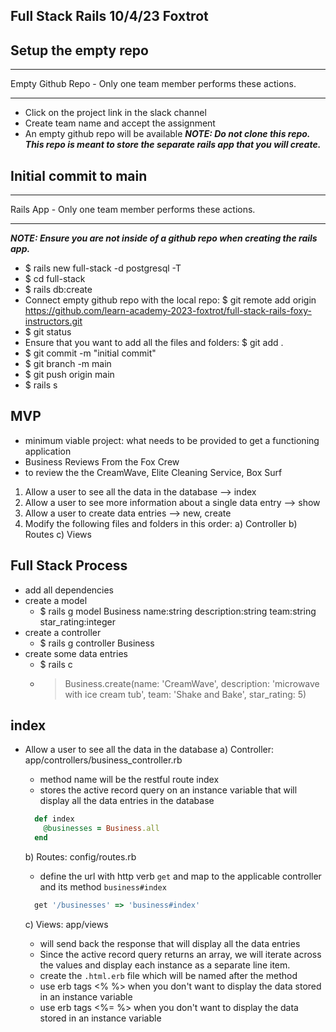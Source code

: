## Full Stack Rails 10/4/23 Foxtrot

## Setup the empty repo
***
Empty Github Repo - Only one team member performs these actions.
***
- Click on the project link in the slack channel
- Create team name and accept the assignment
- An empty github repo will be available
***NOTE: Do not clone this repo. This repo is meant to store the separate rails app that you will create.***

## Initial commit to main
***
Rails App - Only one team member performs these actions.
***
***NOTE: Ensure you are not inside of a github repo when creating the rails app.***
- $ rails new full-stack -d postgresql -T
- $ cd full-stack
- $ rails db:create
- Connect empty github repo with the local repo: $ git remote add origin https://github.com/learn-academy-2023-foxtrot/full-stack-rails-foxy-instructors.git
- $ git status
- Ensure that you want to add all the files and folders: $ git add .
- $ git commit -m "initial commit"
- $ git branch -m main
- $ git push origin main
- $ rails s

## MVP
- minimum viable project: what needs to be provided to get a functioning application
- Business Reviews From the Fox Crew
- to review the the CreamWave, Elite Cleaning Service, Box Surf
1) Allow a user to see all the data in the database --> index
2) Allow a user to see more information about a single data entry --> show
3) Allow a user to create data entries --> new, create
4) Modify the following files and folders in this order:
  a) Controller
  b) Routes
  c) Views

## Full Stack Process
- add all dependencies
- create a model
  - $ rails g model Business name:string description:string team:string star_rating:integer
- create a controller
  - $ rails g controller Business
- create some data entries
  - $ rails c
  - > Business.create(name: 'CreamWave', description: 'microwave with ice cream tub', team: 'Shake and Bake', star_rating: 5)

## index
- Allow a user to see all the data in the database
  a) Controller: app/controllers/business_controller.rb
    - method name will be the restful route index
    - stores the active record query on an instance variable that will display all the data entries in the database
    ```rb
      def index
        @businesses = Business.all
      end
    ```

  b) Routes: config/routes.rb
    - define the url with http verb `get` and map to the applicable controller and its method `business#index`
    ```rb
      get '/businesses' => 'business#index'
    ```

  c) Views: app/views
    - will send back the response that will display all the data entries
    - Since the active record query returns an array, we will iterate across the values and display each instance as a separate line item.
    - create the `.html.erb` file which will be named after the method
    - use erb tags <% %> when you don't want to display the data stored in an instance variable 
    - use erb tags <%= %> when you don't want to display the data stored in an instance variable 